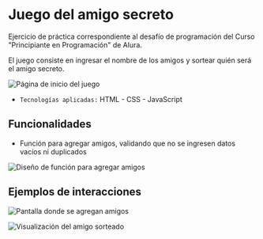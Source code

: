 # Juego del amigo secreto

<p>Ejercicio de práctica correspondiente al desafío de programación del Curso "Principiante en Programación" de Alura.</p>
<p>El juego consiste en ingresar el nombre de los amigos y sortear quién será el amigo secreto. </p>

![Página de inicio del juego](https://github.com/user-attachments/assets/8525fabf-08ad-4b93-9309-6d161b886036)

- `Tecnologías aplicadas:` HTML - CSS - JavaScript

## Funcionalidades

- Función para agregar amigos, validando que no se ingresen datos vacíos ni duplicados
  
![Diseño de función para agregar amigos](https://github.com/user-attachments/assets/319d0596-1147-457a-a4d3-583e73a67116)

## Ejemplos de interacciones

![Pantalla donde se agregan amigos](https://github.com/user-attachments/assets/c2b6193d-4f70-415b-9441-8030be81e686)

![Visualización del amigo sorteado](https://github.com/user-attachments/assets/a3cc3212-109e-464b-b3fd-f250cd2b4b39)
